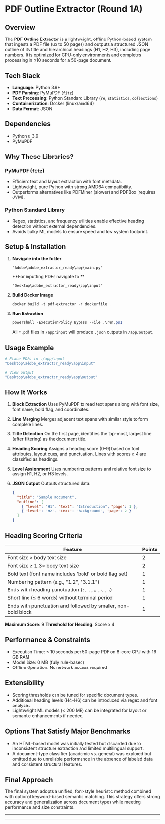 

# PDF Outline Extractor (Round 1A)

## Overview

The **PDF Outline Extractor** is a lightweight, offline Python-based system that ingests a PDF file (up to 50 pages) and outputs a structured JSON outline of its title and hierarchical headings (H1, H2, H3), including page numbers. It is optimized for CPU-only environments and completes processing in ≤10 seconds for a 50-page document.

## Tech Stack

* **Language**: Python 3.9+
* **PDF Parsing**: PyMuPDF (`fitz`)
* **Text Processing**: Python Standard Library (`re`, `statistics`, `collections`)
* **Containerization**: Docker (linux/amd64)
* **Data Format**: JSON

## Dependencies

* Python ≥ 3.9
* PyMuPDF

## Why These Libraries?

### PyMuPDF (`fitz`)

* Efficient text and layout extraction with font metadata.
* Lightweight, pure Python with strong AMD64 compatibility.
* Outperforms alternatives like PDFMiner (slower) and PDFBox (requires JVM).

### Python Standard Library

* Regex, statistics, and frequency utilities enable effective heading detection without external dependencies.
* Avoids bulky ML models to ensure speed and low system footprint.

## Setup & Installation

1. **Navigate into the folder**

   ```
   "Adobe\adobe_extractor_ready\app\main.py"
   ```
   **For inputting PDFs navigate to **
   ```
   "Desktop\adobe_extractor_ready\app\input"
   ```

2. **Build Docker Image**

   ```powershell
   docker build -t pdf-extractor -f dockerfile .
   ```

3. **Run Extraction**

   ```powershell
   powershell -ExecutionPolicy Bypass -File .\run.ps1
   
   ```

   All `*.pdf` files in `/app/input` will produce `.json` outputs in `/app/output`.

## Usage Example

```powershell
# Place PDFs in ./app/input
"Desktop\adobe_extractor_ready\app\input"

# View output
"Desktop\adobe_extractor_ready\app\output"
```

## How It Works

1. **Block Extraction**
   Uses PyMuPDF to read text spans along with font size, font name, bold flag, and coordinates.

2. **Line Merging**
   Merges adjacent text spans with similar style to form complete lines.

3. **Title Detection**
   On the first page, identifies the top-most, largest line (after filtering) as the document title.

4. **Heading Scoring**
   Assigns a heading score (0–9) based on font attributes, layout cues, and punctuation. Lines with scores ≥ 4 are classified as headings.

5. **Level Assignment**
   Uses numbering patterns and relative font size to assign H1, H2, or H3 levels.

6. **JSON Output**
   Outputs structured data:

   ```json
   {
     "title": "Sample Document",
     "outline": [
       { "level": "H1", "text": "Introduction", "page": 1 },
       { "level": "H2", "text": "Background", "page": 2 }
     ]
   }
   ```

## Heading Scoring Criteria

| Feature                                                       | Points |
| ------------------------------------------------------------- | ------ |
| Font size > body text size                                    | 2      |
| Font size ≥ 1.3× body text size                               | 2      |
| Bold text (font name includes 'bold' or bold flag set)        | 1      |
| Numbering pattern (e.g., "1.2", "3.1.1")                      | 1      |
| Ends with heading punctuation (`:`, `：`, `。`, `、`, `،`)     | 1      |
| Short line (≤ 6 words) without terminal period                | 1      |
| Ends with punctuation and followed by smaller, non-bold block | 1      |

**Maximum Score**: 9
**Threshold for Heading**: Score ≥ 4

## Performance & Constraints

* Execution Time: ≤ 10 seconds per 50-page PDF on 8-core CPU with 16 GB RAM
* Model Size: 0 MB (fully rule-based)
* Offline Operation: No network access required

## Extensibility

* Scoring thresholds can be tuned for specific document types.
* Additional heading levels (H4–H6) can be introduced via regex and font analysis.
* Lightweight ML models (< 200 MB) can be integrated for layout or semantic enhancements if needed.

## Options That Satisfy Major Benchmarks 

* An HTML-based model was initially tested but discarded due to inconsistent structure extraction and limited multilingual support.
* A document-type classifier (academic vs. general) was explored but omitted due to unreliable performance in the absence of labeled data and consistent structural features.

## Final Approach

The final system adopts a unified, font-style heuristic method combined with optional keyword-based semantic matching. This strategy offers strong accuracy and generalization across document types while meeting performance and size constraints.

---



  

---

